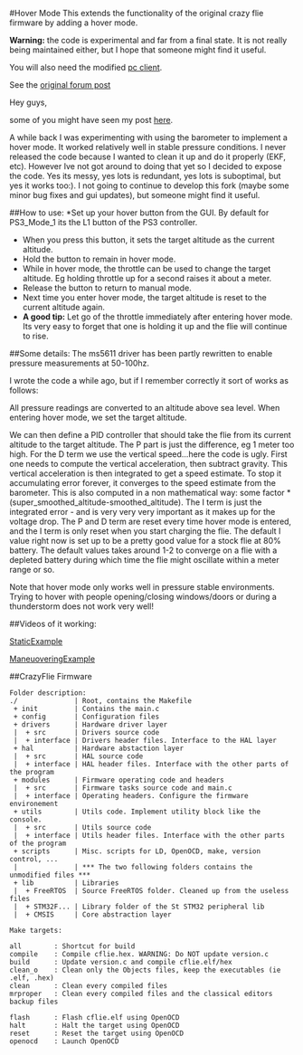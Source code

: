 #Hover Mode
This extends the functionality of the original crazy flie firmware by adding a hover mode.

**Warning:** the code is experimental and far from a final state. It is not really being 
maintained either, but I hope that someone might find it useful.

You will also need the modified [pc client](https://bitbucket.org/bitcraze/crazyflie-pc-client "pc-client OMWDUNKLEY").


See the [original forum post](http://forum.bitcraze.se/viewtopic.php?f=6&t=523&p=3351#p3351 "Original Post")


Hey guys,

some of you might have seen my post [here](http://forum.bitcraze.se/viewtopic.php?f=6&t=331&start=10#p2405 "First mention of hover mode implementation").

A while back I was experimenting with using the barometer to implement a hover mode. 
It worked relatively well in stable pressure conditions. I never released the code 
because I wanted to clean it up and do it properly (EKF, etc). However Ive not got 
around to doing that yet so I decided to expose the code. Yes its messy, yes lots 
is redundant, yes lots is suboptimal, but yes it works too:). I not going to 
continue to develop this fork (maybe some minor bug fixes and gui updates), but 
someone might find it useful.

##How to use:
*Set up your hover button from the GUI. By default for PS3_Mode_1 its the L1 button of the PS3 controller.
* When you press this button, it sets the target altitude as the current altitude. 
* Hold the button to remain in hover mode.
* While in hover mode, the throttle can be used to change the target altitude. Eg holding throttle up for a second raises it about a meter.
* Release the button to return to manual mode.
* Next time you enter hover mode, the target altitude is reset to the current altitude again.
* **A good tip:** Let go of the throttle immediately after entering hover mode. Its very easy to forget that one is holding it up and the flie will continue to rise.

##Some details:
The ms5611 driver has been partly rewritten to enable pressure measurements at 50-100hz.

I wrote the code a while ago, but if I remember correctly it sort of works as follows:

All pressure readings are converted to an altitude above sea level.
When entering hover mode, we set the target altitude. 

We can then define a PID controller that should take the flie from its current 
altitude to the target altitude. The P part is just the difference, eg 1 meter too high.
For the D term we use the vertical speed...here the code is ugly. First one needs to 
compute the vertical acceleration, then subtract gravity. This vertical acceleration 
is then integrated to get a speed estimate. To stop it accumulating error forever, 
it converges to the speed estimate from the barometer. This is also computed in a 
non mathematical way: some factor * (super_smoothed_altitude-smoothed_altitude).
The I term is just the integrated error - and is very very very important as it 
makes up for the voltage drop. The P and D term are reset every time hover mode is 
entered, and the I term is only reset when you start charging the flie. The default 
I value right now is set up to be a pretty good value for a stock flie at 80% battery. 
The default values takes around 1-2 to converge on a flie with a depleted battery 
during which time the flie might oscillate within a meter range or so.

Note that hover mode only works well in pressure stable environments. Trying to hover 
with people opening/closing windows/doors or during a thunderstorm does not work very well!

##Videos of it working:

[StaticExample](http://www.youtube.com/watch?v=aRsvPyRQaFA "Youtube video")

[ManeuoveringExample](http://www.youtube.com/watch?v=0oYzMVUKZKI "Youtube video")



##CrazyFlie Firmware
```
Folder description:
./              | Root, contains the Makefile
 + init         | Contains the main.c
 + config       | Configuration files
 + drivers      | Hardware driver layer
 |  + src       | Drivers source code
 |  + interface | Drivers header files. Interface to the HAL layer
 + hal          | Hardware abstaction layer
 |  + src       | HAL source code
 |  + interface | HAL header files. Interface with the other parts of the program
 + modules      | Firmware operating code and headers
 |  + src       | Firmware tasks source code and main.c
 |  + interface | Operating headers. Configure the firmware environement
 + utils        | Utils code. Implement utility block like the console.
 |  + src       | Utils source code
 |  + interface | Utils header files. Interface with the other parts of the program
 + scripts      | Misc. scripts for LD, OpenOCD, make, version control, ...
 |              | *** The two following folders contains the unmodified files ***
 + lib          | Libraries
 |  + FreeRTOS  | Source FreeRTOS folder. Cleaned up from the useless files
 |  + STM32F... | Library folder of the St STM32 peripheral lib
 |  + CMSIS     | Core abstraction layer

Make targets:

all        : Shortcut for build
compile    : Compile cflie.hex. WARNING: Do NOT update version.c
build      : Update version.c and compile cflie.elf/hex
clean_o    : Clean only the Objects files, keep the executables (ie .elf, .hex)
clean      : Clean every compiled files
mrproper   : Clean every compiled files and the classical editors backup files

flash      : Flash cflie.elf using OpenOCD
halt       : Halt the target using OpenOCD
reset      : Reset the target using OpenOCD
openocd    : Launch OpenOCD
```
